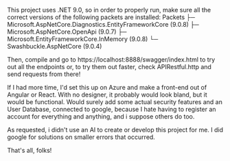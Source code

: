 This project uses .NET 9.0, so in order to properly run, make sure all the correct versions of the following packets are installed:
Packets
├─ Microsoft.AspNetCore.Diagnostics.EntityFrameworkCore (9.0.8)
├─ Microsoft.AspNetCore.OpenApi (9.0.7)
├─ Microsoft.EntityFrameworkCore.InMemory (9.0.8)
└─ Swashbuckle.AspNetCore (9.0.4)

Then, compile and go to https://localhost:8888/swagger/index.html to try out all the endpoints or, to try them out faster, check 
APIRestful.http and send requests from there!

If I had more time, I'd set this up on Azure and make a front-end out of Angular or React. With no designer, it probably would look bland, but it would be functional. Would surely add some actual security features and an User Database, connected to google, because I hate having to register an account for everything and anything, and i suppose others do too.

As requested, i didn't use an AI to create or develop this project for me. I did google for solutions on smaller errors that occurred.

That's all, folks!
